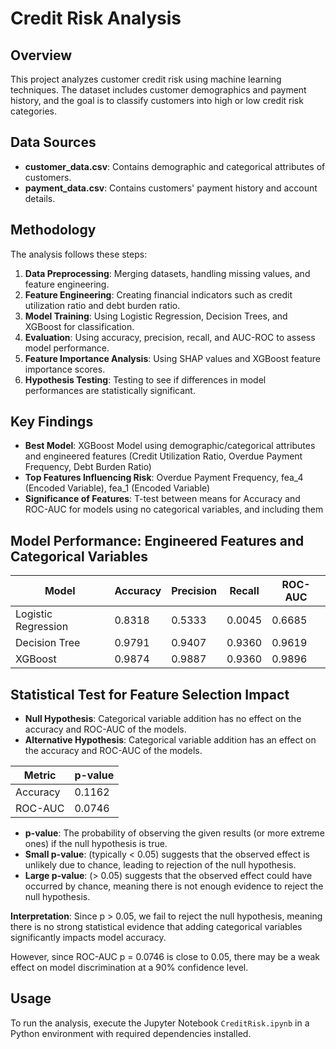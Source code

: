 # Credit Risk Analysis

## Overview
This project analyzes customer credit risk using machine learning techniques. The dataset includes customer demographics and payment history, and the goal is to classify customers into high or low credit risk categories.

## Data Sources
- **customer_data.csv**: Contains demographic and categorical attributes of customers.
- **payment_data.csv**: Contains customers' payment history and account details.

## Methodology
The analysis follows these steps:
1. **Data Preprocessing**: Merging datasets, handling missing values, and feature engineering.
2. **Feature Engineering**: Creating financial indicators such as credit utilization ratio and debt burden ratio.
3. **Model Training**: Using Logistic Regression, Decision Trees, and XGBoost for classification.
4. **Evaluation**: Using accuracy, precision, recall, and AUC-ROC to assess model performance.
5. **Feature Importance Analysis**: Using SHAP values and XGBoost feature importance scores.
6. **Hypothesis Testing**: Testing to see if differences in model performances are statistically significant.

## Key Findings
- **Best Model**: XGBoost Model using demographic/categorical attributes and engineered features (Credit Utilization Ratio, Overdue Payment Frequency, Debt Burden Ratio)
- **Top Features Influencing Risk**: Overdue Payment Frequency, fea_4 (Encoded Variable), fea_1 (Encoded Variable)
- **Significance of Features**: T-test between means for Accuracy and ROC-AUC for models using no categorical variables, and including them

## Model Performance: Engineered Features and Categorical Variables

| Model               | Accuracy | Precision | Recall | ROC-AUC |
|---------------------|----------|-----------|--------|---------|
| Logistic Regression | 0.8318 | 0.5333 | 0.0045 | 0.6685 |
| Decision Tree      | 0.9791 | 0.9407 | 0.9360 | 0.9619 |
| XGBoost            | 0.9874 | 0.9887 | 0.9360 | 0.9896 |

## Statistical Test for Feature Selection Impact

- **Null Hypothesis**: Categorical variable addition has no effect on the accuracy and ROC-AUC of the models.
- **Alternative Hypothesis**: Categorical variable addition has an effect on the accuracy and ROC-AUC of the models.
  
| Metric  | p-value |
|---------|---------|
| Accuracy | 0.1162 |
| ROC-AUC  | 0.0746 |

- **p-value**: The probability of observing the given results (or more extreme ones) if the null hypothesis is true.
- **Small p-value**: (typically < 0.05) suggests that the observed effect is unlikely due to chance, leading to rejection of the null hypothesis.
- **Large p-value**: (> 0.05) suggests that the observed effect could have occurred by chance, meaning there is not enough evidence to reject the null hypothesis.

**Interpretation**: Since p > 0.05, we fail to reject the null hypothesis, meaning there is no strong statistical evidence that adding categorical variables significantly impacts model accuracy.

However, since ROC-AUC p = 0.0746 is close to 0.05, there may be a weak effect on model discrimination at a 90% confidence level.

## Usage
To run the analysis, execute the Jupyter Notebook `CreditRisk.ipynb` in a Python environment with required dependencies installed.
